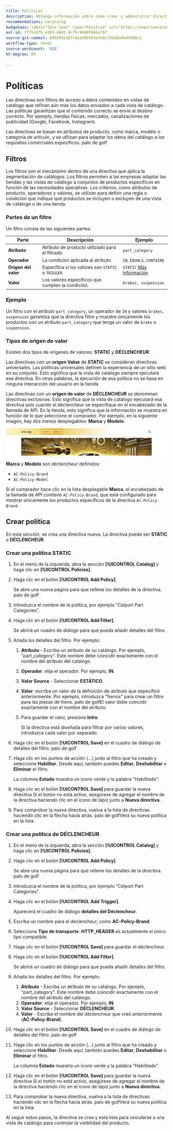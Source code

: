 ```yaml
---
title: Políticas
description: Obtenga información sobre cómo crear y administrar directivas en  [!DNL Adobe Commerce Optimizer].
recommendations: noCatalog
badgeSaas: label="Solo SaaS" type="Positive" url="https://experienceleague.adobe.com/en/docs/commerce/user-guides/product-solutions" tooltip="Solo se aplica a los proyectos de Adobe Commerce as a Cloud Service y Adobe Commerce Optimizer (infraestructura de SaaS administrada por Adobe)."
exl-id: 77f524f6-e283-44d2-9c79-9d40f686a7bf
source-git-commit: 845d93e367c8e2495943afe8c7d5d0a4bde990c2
workflow-type: tm+mt
source-wordcount: '926'
ht-degree: 0%

---
```


# Políticas

Las directivas son filtros de acceso a datos contenidos en vistas de catálogo que refinan aún más los datos enviados a cada vista de catálogo. Las políticas garantizan que el contenido correcto se envíe al destino correcto. Por ejemplo, tiendas físicas, mercados, canalizaciones de publicidad (Google, Facebook, Instagram).

Las directivas se basan en atributos de producto, como marca, modelo o categoría de artículo, y se utilizan para adaptar los datos del catálogo a los requisitos comerciales específicos. palo de golf

## Filtros

Los filtros son el mecanismo dentro de una directiva que aplica la segmentación de catálogos. Los filtros permiten a las empresas adaptar las tiendas y las vistas de catálogo a conjuntos de productos específicos en función de las necesidades operativas. Los criterios, como atributos de producto, operadores y valores, se utilizan para definir una regla o condición que indique qué productos se incluyen o excluyen de una vista de catálogo o de una tienda.

### Partes de un filtro

Un filtro consta de las siguientes partes:

| Parte | Descripción | Ejemplo |
|---|---|---|
| **Atributo** | Atributo de producto utilizado para el filtrado. | `part_category` |
| **Operador** | La condición aplicada al atributo. | `IN`, `EQUALS`, `CONTAINS` |
| **Origen del valor** | Especifica si los valores son `STATIC` o `TRIGGER`. | `STATIC` [Más información](#value-source-types) |
| **Valor** | Los valores específicos que cumplen la condición. | `brakes, suspension` |

### Ejemplo

Un filtro con el atributo `part_category`, un operador de `IN` y valores `brakes, suspension` garantiza que la directiva filtre y muestre únicamente los productos con un atributo `part_category` que tenga un valor de `brake` o `suspension`.

### Tipos de origen de valor

Existen dos tipos de orígenes de valores: **STATIC** y **DÉCLENCHEUR**.

Las directivas con un **origen Value** de **STATIC** se consideran directivas universales. Las políticas universales definen la experiencia de un sitio web en su conjunto. Esto significa que la vista de catálogo siempre ejecutará esa directiva. En otras palabras, la ejecución de esa política no se basa en ninguna interacción del usuario en la tienda.

Las directivas con un **origen de valor** de **DÉCLENCHEUR** se denominan directivas exclusivas. Esto significa que la vista de catálogo ejecutará esa directiva solo cuando el déclencheur se especifique en el encabezado de la llamada de API. En la tienda, esto significa que la información se muestra en función de lo que seleccione el comprador. Por ejemplo, en la siguiente imagen, hay dos menús desplegables: **Marca** y **Modelo**.

![origen de valor de Déclencheur en tienda](../assets/policy-trigger.png)

**Marca** y **Modelo** son déclencheur definidos:

- `AC-Policy-Brand`
- `AC-Policy-Model`

Si el comprador hace clic en la lista desplegable **Marca**, el encabezado de la llamada de API contiene `AC-Policy-Brand`, que está configurado para mostrar únicamente los productos específicos de la directiva `AC-Policy-Brand`.

## Crear política

En esta sección, se crea una directiva nueva. La directiva puede ser **STATIC** o **DÉCLENCHEUR**.

### Crear una política STATIC

1. En el menú de la izquierda, abra la sección **[!UICONTROL Catalog]** y haga clic en **[!UICONTROL Policies]**.

1. Haga clic en el botón **[!UICONTROL Add Policy]**.

   Se abre una nueva página para que rellene los detalles de la directiva. palo de golf

1. Introduzca el nombre de la política, por ejemplo &quot;Celport Part Categories&quot;.

1. Haga clic en el botón **[!UICONTROL Add Filter]**.

   Se abrirá un cuadro de diálogo para que pueda añadir detalles del filtro.

1. Añada los detalles del filtro. Por ejemplo:

   1. **Atributo** - Escriba un atributo de su catálogo. Por ejemplo, &quot;part_category&quot;. Este nombre debe coincidir exactamente con el nombre del atributo del catálogo.
   1. **Operador**: elija el operador. Por ejemplo, **IN**.
   1. **Valor Source** - Seleccionar **ESTÁTICO**.
   1. **Valor**: escriba un valor de la definición de atributo que especificó anteriormente. Por ejemplo, introduzca &quot;frenos&quot; para crear un filtro para las piezas de freno. palo de golfEl valor debe coincidir exactamente con el nombre del atributo.
   1. Para guardar el valor, presione **Intro**.

      Si la directiva está diseñada para filtrar por varios valores, introduzca cada valor por separado.

1. Haga clic en el botón **[!UICONTROL Save]** en el cuadro de diálogo de detalles del filtro. palo de golf

1. Haga clic en los puntos de acción (...) junto al filtro que ha creado y seleccione **Habilitar**. Desde aquí, también puedes **Editar**, **Deshabilitar** o **Eliminar** el filtro.

   La columna **Estado** muestra un icono verde y la palabra &quot;Habilitado&quot;.

1. Haga clic en el botón **[!UICONTROL Save]** para guardar la nueva directiva&#x200B; Si el botón no está activo, asegúrese de agregar el nombre de la directiva haciendo clic en el icono de lápiz junto a **Nueva directiva**.

1. Para comprobar la nueva directiva, vuelva a la lista de directivas haciendo clic en la flecha hacia atrás. palo de golfVerá su nueva política en la lista.

### Crear una política de DÉCLENCHEUR

1. En el menú de la izquierda, abra la sección **[!UICONTROL Catalog]** y haga clic en **[!UICONTROL Policies]**.

1. Haga clic en el botón **[!UICONTROL Add Policy]**.

   Se abre una nueva página para que rellene los detalles de la directiva. palo de golf

1. Introduzca el nombre de la política, por ejemplo &quot;Celport Part Categories&quot;.

1. Haga clic en el botón **[!UICONTROL Add Trigger]**.

   Aparecerá el cuadro de diálogo **detalles del Déclencheur**.

1. Escriba un nombre para el déclencheur, como **AC-Policy-Brand**.

1. Seleccione **Tipo de transporte**. **HTTP_HEADER** es actualmente el único tipo compatible.

1. Haga clic en el botón **[!UICONTROL Save]** para guardar el déclencheur.

1. Haga clic en el botón **[!UICONTROL Add Filter]**.

   Se abrirá un cuadro de diálogo para que pueda añadir detalles del filtro.

1. Añada los detalles del filtro. Por ejemplo:

   1. **Atributo** - Escriba un atributo de su catálogo. Por ejemplo, &quot;part_category&quot;. Este nombre debe coincidir exactamente con el nombre del atributo del catálogo.
   1. **Operador**: elija el operador. Por ejemplo, **IN**.
   1. **Valor Source** - Seleccionar **DÉCLENCHEUR**.
   1. **Valor** - Escriba el nombre del déclencheur que creó anteriormente (**AC-Policy-Brand**).

1. Haga clic en el botón **[!UICONTROL Save]** en el cuadro de diálogo de detalles del filtro. palo de golf

1. Haga clic en los puntos de acción (...) junto al filtro que ha creado y seleccione **Habilitar**. Desde aquí, también puedes **Editar**, **Deshabilitar** o **Eliminar** el filtro.

   La columna **Estado** muestra un icono verde y la palabra &quot;Habilitado&quot;.

1. Haga clic en el botón **[!UICONTROL Save]** para guardar la nueva directiva&#x200B; Si el botón no está activo, asegúrese de agregar el nombre de la directiva haciendo clic en el icono de lápiz junto a **Nueva directiva**.

1. Para comprobar la nueva directiva, vuelva a la lista de directivas haciendo clic en la flecha hacia atrás. palo de golfVerá su nueva política en la lista.

Al seguir estos pasos, la directiva se crea y está lista para vincularse a una vista de catálogo para controlar la visibilidad del producto.
